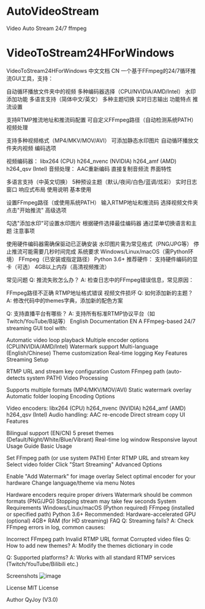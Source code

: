 # AutoVideoStream
Video Auto Stream 24/7 ffmpeg
# VideoToStream24HForWindows
VideoToStream24HForWindows
中文文档 CN
一个基于FFmpeg的24/7循环推流GUI工具，支持：

自动循环播放文件夹中的视频
多种编码器选择（CPU/NVIDIA/AMD/Intel）
水印添加功能
多语言支持（简体中文/英文）
多种主题切换
实时日志输出
功能特点
​推流设置

支持RTMP推流地址和推流码配置
可自定义FFmpeg路径（自动检测系统PATH）
​视频处理

支持多种视频格式（MP4/MKV/MOV/AVI）
可添加静态水印图片
自动循环播放文件夹内视频
​编码选项

视频编码器：
libx264 (CPU)
h264_nvenc (NVIDIA)
h264_amf (AMD)
h264_qsv (Intel)
音频处理：
AAC重新编码
直接复制音频流
​界面特性

多语言支持（中英文切换）
5种预设主题（默认/夜间/白色/蓝调/炫彩）
实时日志窗口
响应式布局
使用说明
​基本使用

设置FFmpeg路径（或使用系统PATH）
输入RTMP地址和推流码
选择视频文件夹
点击"开始推流"
​高级选项

勾选"添加水印"可设置水印图片
根据硬件选择最佳编码器
通过菜单切换语言和主题
​注意事项

使用硬件编码器需确保驱动已正确安装
水印图片需为常见格式（PNG/JPG等）
停止推流可能需要几秒时间完成
系统要求
Windows/Linux/macOS（需Python环境）
FFmpeg（已安装或指定路径）
Python 3.6+
推荐硬件：
支持硬件编码的显卡（可选）
4GB以上内存（高清视频推流）

常见问题
Q: 推流失败怎么办？
A: 检查日志中的FFmpeg错误信息，常见原因：

FFmpeg路径不正确
RTMP地址格式错误
视频文件损坏
Q: 如何添加新的主题？
A: 修改代码中的themes字典，添加新的配色方案

Q: 支持直播平台有哪些？
A: 支持所有标准RTMP协议平台（如Twitch/YouTube/B站等）
English Documentation EN 
A FFmpeg-based 24/7 streaming GUI tool with:

Automatic video loop playback
Multiple encoder options (CPU/NVIDIA/AMD/Intel)
Watermark support
Multi-language (English/Chinese)
Theme customization
Real-time logging
Key Features
​Streaming Setup

RTMP URL and stream key configuration
Custom FFmpeg path (auto-detects system PATH)
​Video Processing

Supports multiple formats (MP4/MKV/MOV/AVI)
Static watermark overlay
Automatic folder looping
​Encoding Options

Video encoders:
libx264 (CPU)
h264_nvenc (NVIDIA)
h264_amf (AMD)
h264_qsv (Intel)
Audio handling:
AAC re-encode
Direct stream copy
​UI Features

Bilingual support (EN/CN)
5 preset themes (Default/Night/White/Blue/Vibrant)
Real-time log window
Responsive layout
Usage Guide
​Basic Usage

Set FFmpeg path (or use system PATH)
Enter RTMP URL and stream key
Select video folder
Click "Start Streaming"
​Advanced Options

Enable "Add Watermark" for image overlay
Select optimal encoder for your hardware
Change language/theme via menu
​Notes

Hardware encoders require proper drivers
Watermark should be common formats (PNG/JPG)
Stopping stream may take few seconds
System Requirements
Windows/Linux/macOS (Python required)
FFmpeg (installed or specified path)
Python 3.6+
Recommended:
Hardware-accelerated GPU (optional)
4GB+ RAM (for HD streaming)
FAQ
Q: Streaming fails?
A: Check FFmpeg errors in log, common causes:

Incorrect FFmpeg path
Invalid RTMP URL format
Corrupted video files
Q: How to add new themes?
A: Modify the themes dictionary in code

Q: Supported platforms?
A: Works with all standard RTMP services (Twitch/YouTube/Bilibili etc.)

Screenshots
![image](https://github.com/user-attachments/assets/c113d8d6-9dd4-48c9-b142-bf00dda74955)


License
MIT License

Author
QyJoy (V3.0)

